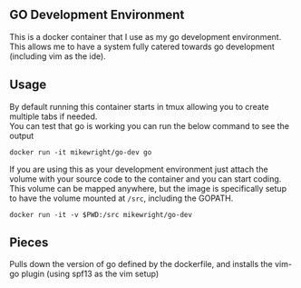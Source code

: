 GO Development Environment
----------------------------------

This is a docker container that I use as my go development environment.  This allows me to have a system fully catered towards
go development (including vim as the ide).  

## Usage

By default running this container starts in tmux allowing you to create multiple tabs if needed.  
You can test that go is working you can run the below command to see the output

    docker run -it mikewright/go-dev go

If you are using this as your development environment just attach the volume with your source code to the container and
you can start coding.  This volume can be mapped anywhere, but the image is specifically setup to have the volume mounted
at `/src`, including the GOPATH.      

    docker run -it -v $PWD:/src mikewright/go-dev

## Pieces

Pulls down the version of go defined by the dockerfile, and installs the vim-go plugin (using spf13 as the vim setup)    
